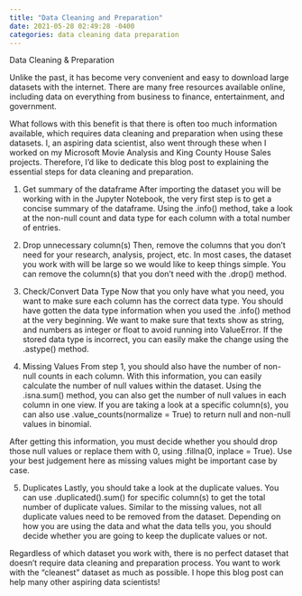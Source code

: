 ```yaml
---
title: "Data Cleaning and Preparation"
date: 2021-05-28 02:49:28 -0400
categories: data cleaning data preparation
---
```


Data Cleaning & Preparation

Unlike the past, it has become very convenient and easy to download large datasets with the internet. There are many free resources available online, including data on everything from business to finance, entertainment, and government. 

What follows with this benefit is that there is often too much information available, which requires data cleaning and preparation when using these datasets. I, an aspiring data scientist, also went through these when I worked on my Microsoft Movie Analysis and King County House Sales projects. Therefore, I’d like to dedicate this blog post to explaining the essential steps for data cleaning and preparation.

1. Get summary of the dataframe
After importing the dataset you will be working with in the Jupyter Notebook, the very first step is to get a concise summary of the dataframe. Using the .info() method, take a look at the non-null count and data type for each column with a total number of entries.

2. Drop unnecessary column(s)
Then, remove the columns that you don’t need for your research, analysis, project, etc. In most cases, the dataset you work with will be large so we would like to keep things simple. You can remove the column(s) that you don’t need with the .drop() method.

3. Check/Convert Data Type
Now that you only have what you need, you want to make sure each column has the correct data type. You should have gotten the data type information when you used the .info() method at the very beginning. We want to make sure that texts show as string, and numbers as integer or float to avoid running into ValueError. If the stored data type is incorrect, you can easily make the change using the .astype() method. 

4. Missing Values
From step 1, you should also have the number of non-null counts in each column. With this information, you can easily calculate the number of null values within the dataset. Using the .isna.sum() method, you can also get the number of null values in each column in one view. If you are taking a look at a specific column(s), you can also use .value_counts(normalize = True) to return null and non-null values in binomial. 

After getting this information, you must decide whether you should drop those null values or replace them with 0, using .fillna(0, inplace = True). Use your best judgement here as missing values might be important case by case. 

5. Duplicates
Lastly, you should take a look at the duplicate values. You can use .duplicated().sum() for specific column(s) to get the total number of duplicate values. Similar to the missing values, not all duplicate values need to be removed from the dataset. Depending on how you are using the data and what the data tells you, you should decide whether you are going to keep the duplicate values or not. 

Regardless of which dataset you work with, there is no perfect dataset that doesn’t require data cleaning and preparation process. You want to work with the “cleanest” dataset as much as possible. I hope this blog post can help many other aspiring data scientists!

